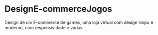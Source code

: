 # DesignE-commerceJogos
Design de um E-commerce de games, uma loja virtual com design limpo e   moderno, com   responsividade e   várias 
